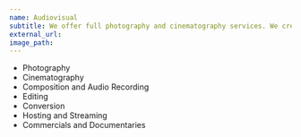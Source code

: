```yaml
---
name: Audiovisual
subtitle: We offer full photography and cinematography services. We create the images your brand needs, with the soundtrack your brand wants.
external_url: 
image_path: 
---
```


* Photography
* Cinematography
* Composition and Audio Recording
* Editing
* Conversion
* Hosting and Streaming
* Commercials and Documentaries
